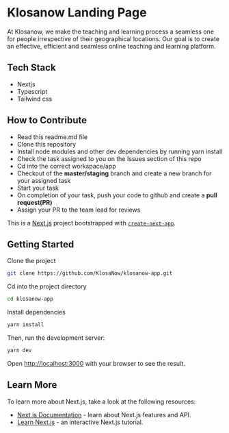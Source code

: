 # Klosanow Landing Page

At Klosanow, we make the teaching and learning process a seamless one for people irrespective of their geographical locations. Our goal is to create an effective, efficient and seamless online teaching and learning platform.

## Tech Stack

- Nextjs
- Typescript
- Tailwind css

## How to Contribute

- Read this readme.md file
- Clone this repository
- Install node modules and other dev dependencies by running yarn install
- Check the task assigned to you on the Issues section of this repo
- Cd into the correct workspace/app
- Checkout of the **master/staging** branch and create a new branch for your assigned task
- Start your task
- On completion of your task, push your code to github and create a **pull request(PR)**
- Assign your PR to the team lead for reviews

This is a [Next.js](https://nextjs.org/) project bootstrapped with [`create-next-app`](https://github.com/vercel/next.js/tree/canary/packages/create-next-app).

## Getting Started

Clone the project

```bash
git clone https://github.com/KlosaNow/klosanow-app.git
```

Cd into the project directory

```bash
cd klosanow-app
```

Install dependencies

```bash
yarn install
```

Then, run the development server:

```bash
yarn dev
```

Open [http://localhost:3000](http://localhost:3000) with your browser to see the result.

## Learn More

To learn more about Next.js, take a look at the following resources:

- [Next.js Documentation](https://nextjs.org/docs) - learn about Next.js features and API.
- [Learn Next.js](https://nextjs.org/learn) - an interactive Next.js tutorial.
